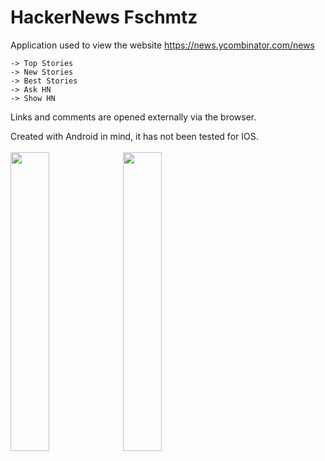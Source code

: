# HackerNews Fschmtz

Application used to view the website https://news.ycombinator.com/news

```
-> Top Stories
-> New Stories
-> Best Stories
-> Ask HN
-> Show HN
```


Links and comments are opened externally via the browser.


Created with Android in mind, it has not been tested for IOS.
<br><br>
<img src="https://user-images.githubusercontent.com/21291813/116483172-f5d88f00-a85c-11eb-8724-366211e1277a.png" width="35%"></img> <img src="https://user-images.githubusercontent.com/21291813/116483174-f8d37f80-a85c-11eb-996d-58e8a8b09b87.png" width="35%"></img> 
